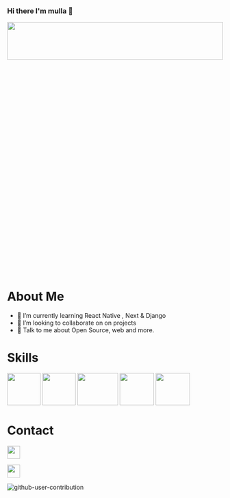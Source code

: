 ### Hi there I'm mulla  👋
  
<img src="https://www.secretsdumonde.com/images/mayotte/mayotte-voyages-slideshow8.jpg"  height="15%" width="100%"></img>

# About Me 
- 🌱 I’m currently learning React Native , Next & Django 
- 👯 I’m looking to collaborate on on projects
- 💬 Talk to me about Open Source, web and more.

# Skills 
<img src="https://cdn.icon-icons.com/icons2/2107/PNG/512/file_type_php_icon_130266.png"  height="75" width="78"></img>
<img src="https://symfony.com/logos/symfony_black_03.png"  height="75" width="78"/></img>
<img src="https://www.datocms-assets.com/45470/1631110818-logo-react-js.png" height="75" width="95"></img>
<img src="https://www2.skillsoft.com/wp-content/uploads/2018/01/Javascript_badge.png" height="75" width="80"></img>
<img src="https://upload.wikimedia.org/wikipedia/commons/thumb/c/c3/Python-logo-notext.svg/640px-Python-logo-notext.svg.png" height="75" width="80"></img>

# Contact
<a href="https://m2x.alwaysdata.net/cv/"><img src="https://lesautrespossibles.fr/wp-content/uploads/2020/06/kisspng-computer-icons-web-browser-desktop-wallpaper-scala-free-high-quality-site-internet-icon-5ab11bffbf12b5.5624271815215564797826-300x300.png" height="30" width="30"></img></a>

<a href="https://www.linkedin.com/in/moulaili-saidi-92888a151?"><img src="https://cdn-icons-png.flaticon.com/512/174/174857.png" height="30" width="30"></img></a>


<!--
**Moulayli/Moulayli** is a ✨ _special_ ✨ repository because its `README.md` (this file) appears on your GitHub profile.

Here are some ideas to get you started:

- 🔭 I’m currently working on ...
- 🌱 I’m currently learning ...
- 👯 I’m looking to collaborate on ...
- 🤔 I’m looking for help with ...
- 💬 Ask me about ...
- 📫 How to reach me: ...
- 😄 Pronouns: ...
- ⚡ Fun fact: ...
-->
![github-user-contribution](https://user-images.githubusercontent.com/91431031/176120260-f133bfd5-cb7c-4f7e-9651-f8d59a477041.svg)


